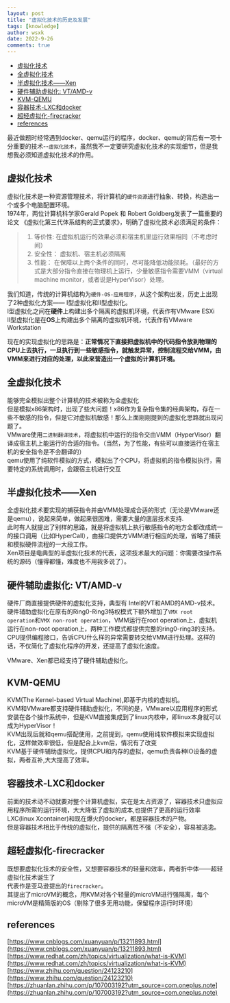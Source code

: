 ```yaml
---
layout: post
title: "虚拟化技术的历史及发展"
tags: [knowledge]
author: wsxk
date: 2022-9-26
comments: true
---
```


- [虚拟化技术<br>](#虚拟化技术)
- [全虚拟化技术<br>](#全虚拟化技术)
- [半虚拟化技术——Xen<br>](#半虚拟化技术xen)
- [硬件辅助虚拟化: VT/AMD-v<br>](#硬件辅助虚拟化-vtamd-v)
- [KVM-QEMU<br>](#kvm-qemu)
- [容器技术-LXC和docker<br>](#容器技术-lxc和docker)
- [超轻虚拟化-firecracker<br>](#超轻虚拟化-firecracker)
- [references<br>](#references)

最近做题时经常遇到docker、qemu运行的程序，docker、qemu的背后有一项十分重要的技术--`虚拟化技术`，虽然我不一定要研究虚拟化技术的实现细节，但是我想我必须知道虚拟化技术的作用。<br>

## 虚拟化技术<br>
虚拟化技术是一种资源管理技术，将计算机的`硬件资源`进行抽象、转换，构造出一个或多个电脑配置环境。<br>
1974年，两位计算机科学家Gerald Popek 和 Robert Goldberg发表了一篇重要的论文 《虚拟化第三代体系结构的正式要求》，明确了虚拟化技术必须满足的条件：
> 1. 等价性: 在虚拟机运行的效果必须和宿主机里运行效果相同（不考虑时间）
> 2. 安全性： 虚拟机、宿主机必须隔离
> 3. 性能： 在保障以上两个条件的同时，尽可能降低功能损耗。（最好的方式是大部分指令直接在物理机上运行，少量敏感指令需要VMM（virtual machine monitor，或者说是HyperVisor）处理。

我们知道，传统的计算机结构为`硬件-OS-应用程序`，从这个架构出发，历史上出现了2种虚拟化方案——  I型虚拟化和II型虚拟化。<br>
I型虚拟化之间在**硬件**上构建出多个隔离的虚拟机环境，代表作有VMware ESXi<br>
II型虚拟化是在**OS**上构建出多个隔离的虚拟机环境，代表作有VMware Workstation<br>

现在的实现虚拟化的思路是：**正常情况下直接把虚拟机中的代码指令放到物理的CPU上去执行，一旦执行到一些敏感指令，就触发异常，控制流程交给VMM，由VMM来进行对应的处理，以此来营造出一个虚拟的计算机环境。**

## 全虚拟化技术<br>
能够完全模拟出整个计算机的技术被称为全虚拟化<br>
但是模拟x86架构时，出现了些大问题！x86作为复杂指令集的经典架构，存在一些不敏感的指令，但是它对虚拟机敏感！那么上面刚刚提到的虚拟化思路就出现问题了。<br>
VMware使用`二进制翻译技术`，将虚拟机中运行的指令交由VMM（HyperVisor）翻译成宿主机上能运行的合适的指令。（当然，为了性能，有些可以直接运行在宿主机的安全指令是不会翻译的）<br>
qemu使用了纯软件模拟的方式，模拟出了个CPU，将虚拟机的指令模拟执行，需要特定的系统调用时，会跟宿主机进行交互<br>

## 半虚拟化技术——Xen<br>
全虚拟化技术要实现的捕获指令并由VMM处理成合适的形式（无论是VMware还是qemu），说起来简单，做起来很困难，需要大量的底层技术支持.<br>
此时有人就提出了别样的思路，就是将虚拟机上执行敏感指令的地方全都改成统一的接口调用（比如HyperCall），由接口提供方VMM进行相应的处理，省略了捕获和模拟硬件流程的一大段工作。<br>
Xen项目是电典型的半虚拟化技术的代表，这项技术最大的问题：你需要改操作系统的源码（懂得都懂，难度也不用我多说了）。

## 硬件辅助虚拟化: VT/AMD-v<br>
硬件厂商直接提供硬件的虚拟化支持，典型有 Intel的VT和AMD的AMD-v技术。<br>
硬件辅助虚拟化在原有的Ring0-Ring3特权模式下额外增加了`VMX root operation`和`VMX non-root operation`，VMM运行在root operation上，虚拟机运行在non-root operation上，两种工作模式都提供完整的ring0-ring3的支持。<br>
CPU提供编程接口，告诉CPU什么样的异常需要转交给VMM进行处理。这样的话，不仅简化了虚拟化程序的开发，还提高了虚拟化速度。<br>

VMware、Xen都已经支持了硬件辅助虚拟化。<br>

## KVM-QEMU<br>
KVM(The Kernel-based Virtual Machine),即基于内核的虚拟机。<br>
KVM和VMware都支持硬件辅助虚拟化，不同的是，VMware以应用程序的形式安装在各个操作系统中，但是KVM直接集成到了linux内核中，即linux本身就可以成为HyperVisor！<br>
KVM出现后就和qemu搭配使用，之前提到，qemu使用纯软件模拟来实现虚拟化，这样做效率很低，但是配合上kvm后，情况有了改变<br>
KVM基于硬件辅助虚拟化，提供CPU和内存的虚拟，qemu负责各种IO设备的虚拟，两者互补,大大提高了效率。<br>

## 容器技术-LXC和docker<br>
前面的技术动不动就要对整个计算机虚拟，实在是太占资源了，容器技术只虚拟应用程序所需的运行环境，大大降低了虚拟的成本,也提供了更高的运行效率<br>
LXC(linux Xcontainer)和现在爆火的docker，都是容器技术的产物。<br>
但是容器技术相比于传统的虚拟化，提供的隔离性不强（不安全），容易被逃逸。<br>

## 超轻虚拟化-firecracker<br>
既想要虚拟化技术的安全性，又想要容器技术的轻量和效率，两者折中体——超轻虚拟化技术诞生了<br>
代表作是亚马逊提出的`firecracker`。<br>
其提出了microVM的概念，用KVM对各个轻量的microVM进行强隔离，每个microVM是精简版的OS（剔除了很多无用功能，保留程序运行时环境）<br>

## references<br>
[https://www.cnblogs.com/xuanyuan/p/13211893.html](https://www.cnblogs.com/xuanyuan/p/13211893.html)<br>
[https://www.redhat.com/zh/topics/virtualization/what-is-KVM](https://www.redhat.com/zh/topics/virtualization/what-is-KVM)<br>
[https://www.zhihu.com/question/24123210](https://www.zhihu.com/question/24123210)<br>
[https://zhuanlan.zhihu.com/p/107003192?utm_source=com.oneplus.note](https://zhuanlan.zhihu.com/p/107003192?utm_source=com.oneplus.note)
